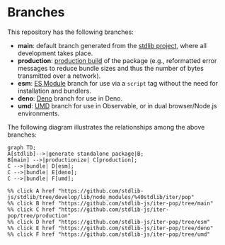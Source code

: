 <!--

@license Apache-2.0

Copyright (c) 2022 The Stdlib Authors.

Licensed under the Apache License, Version 2.0 (the "License");
you may not use this file except in compliance with the License.
You may obtain a copy of the License at

    http://www.apache.org/licenses/LICENSE-2.0

Unless required by applicable law or agreed to in writing, software
distributed under the License is distributed on an "AS IS" BASIS,
WITHOUT WARRANTIES OR CONDITIONS OF ANY KIND, either express or implied.
See the License for the specific language governing permissions and
limitations under the License.

-->

# Branches

This repository has the following branches:

-   **main**: default branch generated from the [stdlib project][stdlib-url], where all development takes place.
-   **production**: [production build][production-url] of the package (e.g., reformatted error messages to reduce bundle sizes and thus the number of bytes transmitted over a network).
-   **esm**: [ES Module][esm-url] branch for use via a `script` tag without the need for installation and bundlers.
-   **deno**: [Deno][deno-url] branch for use in Deno.
-   **umd**: [UMD][umd-url] branch for use in Observable, or in dual browser/Node.js environments.

The following diagram illustrates the relationships among the above branches:

```mermaid
graph TD;
A[stdlib]-->|generate standalone package|B;
B[main] -->|productionize| C[production];
C -->|bundle| D[esm];
C -->|bundle| E[deno];
C -->|bundle| F[umd];

%% click A href "https://github.com/stdlib-js/stdlib/tree/develop/lib/node_modules/%40stdlib/iter/pop"
%% click B href "https://github.com/stdlib-js/iter-pop/tree/main"
%% click C href "https://github.com/stdlib-js/iter-pop/tree/production"
%% click D href "https://github.com/stdlib-js/iter-pop/tree/esm"
%% click E href "https://github.com/stdlib-js/iter-pop/tree/deno"
%% click F href "https://github.com/stdlib-js/iter-pop/tree/umd"
```

[stdlib-url]: https://github.com/stdlib-js/stdlib/tree/develop/lib/node_modules/%40stdlib/iter/pop
[production-url]: https://github.com/stdlib-js/iter-pop/tree/production
[deno-url]: https://github.com/stdlib-js/iter-pop/tree/deno
[umd-url]: https://github.com/stdlib-js/iter-pop/tree/umd
[esm-url]: https://github.com/stdlib-js/iter-pop/tree/esm